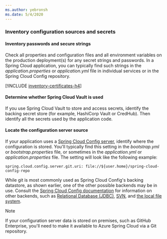 ```yaml
---
ms.author: yebronsh
ms.date: 5/4/2020
---
```


### Inventory configuration sources and secrets

#### Inventory passwords and secure strings

Check all properties and configuration files and all environment variables on the production deployment(s) for any secret strings and passwords. In a Spring Cloud application, you can typically find such strings in the *application.properties* or *application.yml* file in individual services or in the Spring Cloud Config repository.

[!INCLUDE [inventory-certificates-h4](inventory-certificates-h4.md)]

#### Determine whether Spring Cloud Vault is used

If you use Spring Cloud Vault to store and access secrets, identify the backing secret store (for example, HashiCorp Vault or CredHub). Then identify all the secrets used by the application code.

#### Locate the configuration server source

If your application uses a [Spring Cloud Config server](https://cloud.spring.io/spring-cloud-config/reference/html/#_spring_cloud_config_server), identify where the configuration is stored. You'll typically find this setting in the *bootstrap.yml* or *bootstrap.properties* file, or sometimes in the *application.yml* or *application.properties* file. The setting will look like the following example:

```properties
spring.cloud.config.server.git.uri: file://${user.home}/spring-cloud-config-repo
```

While git is most commonly used as Spring Cloud Config's backing datastore, as shown earlier, one of the other possible backends may be in use. Consult the [Spring Cloud Config documentation](https://cloud.spring.io/spring-cloud-config/reference/html/#_environment_repository) for information on other backends, such as [Relational Database (JDBC)](https://cloud.spring.io/spring-cloud-config/reference/html/#_jdbc_backend), [SVN](https://cloud.spring.io/spring-cloud-config/reference/html/#_version_control_backend_filesystem_use), and [the local file system](https://cloud.spring.io/spring-cloud-config/reference/html/#_file_system_backend).

> [!NOTE]
> If your configuration server data is stored on premises, such as GitHub Enterprise, you'll need to make it available to Azure Spring Cloud via a Git repository.
